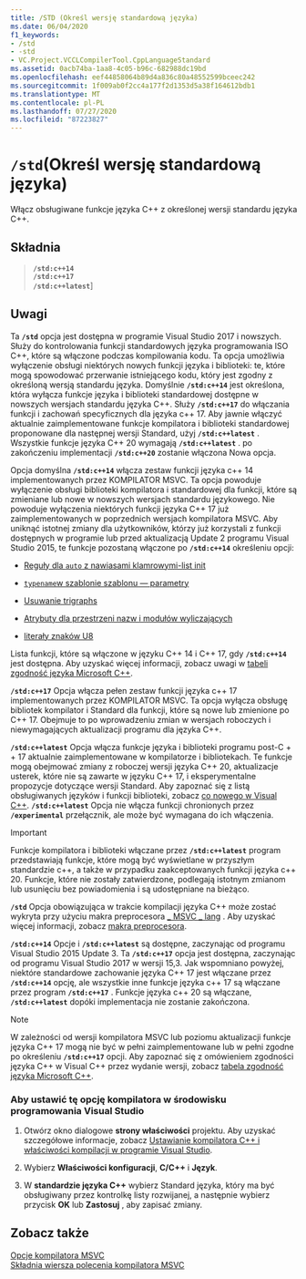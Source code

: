 ```yaml
---
title: /STD (Określ wersję standardową języka)
ms.date: 06/04/2020
f1_keywords:
- /std
- -std
- VC.Project.VCCLCompilerTool.CppLanguageStandard
ms.assetid: 0acb74ba-1aa8-4c05-b96c-682988dc19bd
ms.openlocfilehash: eef44858064b89d4a836c80a48552599bceec242
ms.sourcegitcommit: 1f009ab0f2cc4a177f2d1353d5a38f164612bdb1
ms.translationtype: MT
ms.contentlocale: pl-PL
ms.lasthandoff: 07/27/2020
ms.locfileid: "87223827"
---
```

# <a name="std-specify-language-standard-version"></a>`/std`(Określ wersję standardową języka)

Włącz obsługiwane funkcje języka C++ z określonej wersji standardu języka C++.

## <a name="syntax"></a>Składnia

> **`/std:c++14`**\
> **`/std:c++17`**\
> **`/std:c++latest`**]

## <a name="remarks"></a>Uwagi

Ta **`/std`** opcja jest dostępna w programie Visual Studio 2017 i nowszych. Służy do kontrolowania funkcji standardowych języka programowania ISO C++, które są włączone podczas kompilowania kodu. Ta opcja umożliwia wyłączenie obsługi niektórych nowych funkcji języka i biblioteki: te, które mogą spowodować przerwanie istniejącego kodu, który jest zgodny z określoną wersją standardu języka. Domyślnie **`/std:c++14`** jest określona, która wyłącza funkcje języka i biblioteki standardowej dostępne w nowszych wersjach standardu języka C++. Służy **`/std:c++17`** do włączania funkcji i zachowań specyficznych dla języka c++ 17. Aby jawnie włączyć aktualnie zaimplementowane funkcje kompilatora i biblioteki standardowej proponowane dla następnej wersji Standard, użyj **`/std:c++latest`** . Wszystkie funkcje języka C++ 20 wymagają **`/std:c++latest`** . po zakończeniu implementacji **`/std:c++20`** zostanie włączona Nowa opcja.

Opcja domyślna **`/std:c++14`** włącza zestaw funkcji języka c++ 14 implementowanych przez KOMPILATOR MSVC. Ta opcja powoduje wyłączenie obsługi biblioteki kompilatora i standardowej dla funkcji, które są zmieniane lub nowe w nowszych wersjach standardu językowego. Nie powoduje wyłączenia niektórych funkcji języka C++ 17 już zaimplementowanych w poprzednich wersjach kompilatora MSVC. Aby uniknąć istotnej zmiany dla użytkowników, którzy już korzystali z funkcji dostępnych w programie lub przed aktualizacją Update 2 programu Visual Studio 2015, te funkcje pozostaną włączone po **`/std:c++14`** określeniu opcji:

- [Reguły dla `auto` z nawiasami klamrowymi-list init](https://wg21.link/n3922)

- [`typename`w szablonie szablonu — parametry](https://wg21.link/n4051)

- [Usuwanie trigraphs](https://wg21.link/n4086)

- [Atrybuty dla przestrzeni nazw i modułów wyliczających](https://wg21.link/n4266)

- [literały znaków U8](https://wg21.link/n4267)

Lista funkcji, które są włączone w języku C++ 14 i C++ 17, gdy **`/std:c++14`** jest dostępna. Aby uzyskać więcej informacji, zobacz uwagi w [tabeli zgodność języka Microsoft C++](../../overview/visual-cpp-language-conformance.md).

**`/std:c++17`** Opcja włącza pełen zestaw funkcji języka c++ 17 implementowanych przez KOMPILATOR MSVC. Ta opcja wyłącza obsługę bibliotek kompilator i Standard dla funkcji, które są nowe lub zmienione po C++ 17. Obejmuje to po wprowadzeniu zmian w wersjach roboczych i niewymagających aktualizacji programu dla języka C++.

**`/std:c++latest`** Opcja włącza funkcje języka i biblioteki programu post-C + + 17 aktualnie zaimplementowane w kompilatorze i bibliotekach. Te funkcje mogą obejmować zmiany z roboczej wersji języka C++ 20, aktualizacje usterek, które nie są zawarte w języku C++ 17, i eksperymentalne propozycje dotyczące wersji Standard. Aby zapoznać się z listą obsługiwanych języków i funkcji biblioteki, zobacz [co nowego w Visual C++](../../overview/what-s-new-for-visual-cpp-in-visual-studio.md). **`/std:c++latest`** Opcja nie włącza funkcji chronionych przez **`/experimental`** przełącznik, ale może być wymagana do ich włączenia.

> [!IMPORTANT]
> Funkcje kompilatora i biblioteki włączane przez **`/std:c++latest`** program przedstawiają funkcje, które mogą być wyświetlane w przyszłym standardzie c++, a także w przypadku zaakceptowanych funkcji języka c++ 20. Funkcje, które nie zostały zatwierdzone, podlegają istotnym zmianom lub usunięciu bez powiadomienia i są udostępniane na bieżąco.

**`/std`** Opcja obowiązująca w trakcie kompilacji języka C++ może zostać wykryta przy użyciu makra preprocesora [ \_ MSVC \_ lang](../../preprocessor/predefined-macros.md) . Aby uzyskać więcej informacji, zobacz [makra preprocesora](../../preprocessor/predefined-macros.md).

**`/std:c++14`** Opcje i **`/std:c++latest`** są dostępne, zaczynając od programu Visual Studio 2015 Update 3. Ta **`/std:c++17`** opcja jest dostępna, zaczynając od programu Visual Studio 2017 w wersji 15,3. Jak wspomniano powyżej, niektóre standardowe zachowanie języka C++ 17 jest włączane przez **`/std:c++14`** opcję, ale wszystkie inne funkcje języka c++ 17 są włączane przez program **`/std:c++17`** . Funkcje języka c++ 20 są włączane, **`/std:c++latest`** dopóki implementacja nie zostanie zakończona.

> [!NOTE]
> W zależności od wersji kompilatora MSVC lub poziomu aktualizacji funkcje języka C++ 17 mogą nie być w pełni zaimplementowane lub w pełni zgodne po określeniu **`/std:c++17`** opcji. Aby zapoznać się z omówieniem zgodności języka C++ w Visual C++ przez wydanie wersji, zobacz [tabela zgodność języka Microsoft C++](../../overview/visual-cpp-language-conformance.md).

### <a name="to-set-this-compiler-option-in-the-visual-studio-development-environment"></a>Aby ustawić tę opcję kompilatora w środowisku programowania Visual Studio

1. Otwórz okno dialogowe **strony właściwości** projektu. Aby uzyskać szczegółowe informacje, zobacz [Ustawianie kompilatora C++ i właściwości kompilacji w programie Visual Studio](../working-with-project-properties.md).

1. Wybierz **Właściwości konfiguracji**, **C/C++** i **Język**.

1. W **standardzie języka C++** wybierz Standard języka, który ma być obsługiwany przez kontrolkę listy rozwijanej, a następnie wybierz przycisk **OK** lub **Zastosuj** , aby zapisać zmiany.

## <a name="see-also"></a>Zobacz także

[Opcje kompilatora MSVC](compiler-options.md)<br/>
[Składnia wiersza polecenia kompilatora MSVC](compiler-command-line-syntax.md)
